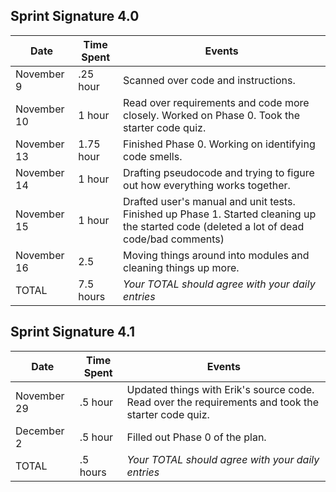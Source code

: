 ## Sprint Signature 4.0

| Date        | Time Spent | Events
|-------------|------------|--------------------
| November 9  | .25 hour   | Scanned over code and instructions.
| November 10 | 1 hour     | Read over requirements and code more closely. Worked on Phase 0. Took the starter code quiz.
| November 13 | 1.75 hour  | Finished Phase 0. Working on identifying code smells.
| November 14 | 1 hour     | Drafting pseudocode and trying to figure out how everything works together. 
| November 15 | 1 hour     | Drafted user's manual and unit tests. Finished up Phase 1. Started cleaning up the started code (deleted a lot of dead code/bad comments)
| November 16 | 2.5        | Moving things around into modules and cleaning things up more.
| TOTAL       | 7.5 hours  | *Your TOTAL should agree with your daily entries*


## Sprint Signature 4.1

| Date        | Time Spent | Events
|-------------|----------|--------------------
| November 29 | .5 hour  | Updated things with Erik's source code. Read over the requirements and took the starter code quiz.
| December 2  | .5 hour  | Filled out Phase 0 of the plan.
| TOTAL       | .5 hours | *Your TOTAL should agree with your daily entries*
